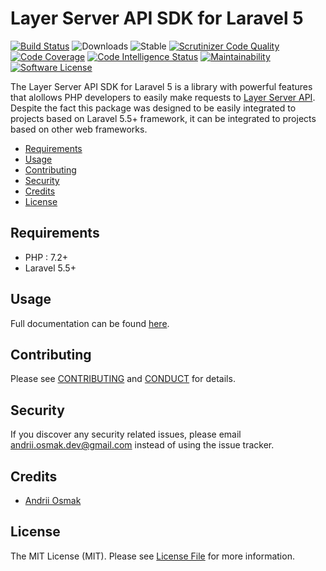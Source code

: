 # Layer Server API SDK for Laravel 5

[![Build Status](https://travis-ci.org/andriiosmak/laravel-layer-sdk.svg)](https://travis-ci.org/andriiosmak/laravel-layer-sdk)
![Downloads][ico-downloads]
![Stable][ico-stable]
[![Scrutinizer Code Quality](https://scrutinizer-ci.com/g/andriiosmak/laravel-layer-sdk/badges/quality-score.png?b=master)](https://scrutinizer-ci.com/g/andriiosmak/laravel-layer-sdk/?branch=master)
[![Code Coverage](https://scrutinizer-ci.com/g/andriiosmak/laravel-layer-sdk/badges/coverage.png?b=master)](https://scrutinizer-ci.com/g/andriiosmak/laravel-layer-sdk/?branch=master)
[![Code Intelligence Status](https://scrutinizer-ci.com/g/andriiosmak/laravel-layer-sdk/badges/code-intelligence.svg?b=master)](https://scrutinizer-ci.com/code-intelligence)
[![Maintainability](https://api.codeclimate.com/v1/badges/084af81727fbfbf3b212/maintainability)](https://codeclimate.com/github/andriiosmak/laravel-layer-sdk/maintainability)
[![Software License][ico-license]](LICENSE.md)

The Layer Server API SDK for Laravel 5 is a library with powerful features that alollows PHP developers to easily make requests to [Layer Server API](https://docs.layer.com/reference/server_api/introduction). Despite the fact this package was designed to be easily integrated to projects based on Laravel 5.5+ framework, it can be integrated to projects based on other web frameworks.

- [Requirements](#requirements)
- [Usage](#usage)
- [Contributing](#contributing)
- [Security](#security)
- [Credits](#credits)
- [License](#license)

## Requirements

* PHP : 7.2+
* Laravel 5.5+

## Usage

Full documentation can be found [here](https://github.com/andriiosmak/laravel-layer-sdk/wiki).

## Contributing

Please see [CONTRIBUTING](CONTRIBUTING.md) and [CONDUCT](CONDUCT.md) for details.

## Security

If you discover any security related issues, please email andrii.osmak.dev@gmail.com instead of using the issue tracker.

## Credits

- [Andrii Osmak][link-author]

## License

The MIT License (MIT). Please see [License File](LICENSE.md) for more information.

[link-author]: https://github.com/andriiosmak
[ico-license]: https://img.shields.io/badge/license-MIT-brightgreen.svg
[ico-downloads]: https://img.shields.io/packagist/dt/aosmak/laravel-layer-sdk.svg
[ico-stable]: https://poser.pugx.org/aosmak/laravel-layer-sdk/v/stable.svg
